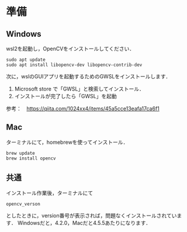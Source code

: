 # 準備

## Windows 

wsl2を起動し，OpenCVをインストールしてください．

```
sudo apt update
sudo apt install libopencv-dev libopencv-contrib-dev
```

次に，wslのGUIアプリを起動するためのGWSLをインストールします．

1. Microsoft store で「GWSL」と検索してインストール．
2. インストールが完了したら「GWSL」を起動

参考：　https://qiita.com/1024xx4/items/45a5cce13eafa17ca6f1

## Mac

ターミナルにて，homebrewを使ってインストール．

```
brew update 
brew install opencv
```

## 共通

インストール作業後，ターミナルにて

```
opencv_verson
```
としたときに，version番号が表示されば，問題なくインストールされています． Windowsだと，4.2.0，Macだと4.5.5あたりになります．

